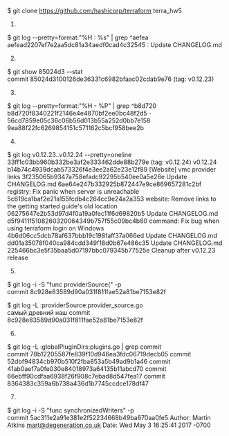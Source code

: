 $ git clone https://github.com/hashicorp/terraform terra_hw5

1.
$ git log --pretty=format:"%H : %s" | grep ^aefea \
aefead2207ef7e2aa5dc81a34aedf0cad4c32545 : Update CHANGELOG.md

2.
$ git show 85024d3 --stat \
commit 85024d3100126de36331c6982bfaac02cdab9e76 (tag: v0.12.23)

3.
$ git log --pretty=format:"%H - %P" | grep ^b8d720 \
b8d720f8340221f2146e4e4870bf2ee0bc48f2d5 - 56cd7859e05c36c06b56d013b55a252d0bb7e158 9ea88f22fc6269854151c571162c5bcf958bee2b

4.
$ git log v0.12.23..v0.12.24 --pretty=oneline \
33ff1c03bb960b332be3af2e333462dde88b279e (tag: v0.12.24) v0.12.24
b14b74c4939dcab573326f4e3ee2a62e23e12f89 [Website] vmc provider links
3f235065b9347a758efadc92295b540ee0a5e26e Update CHANGELOG.md
6ae64e247b332925b872447e9ce869657281c2bf registry: Fix panic when server is unreachable
5c619ca1baf2e21a155fcdb4c264cc9e24a2a353 website: Remove links to the getting started guide's old location
06275647e2b53d97d4f0a19a0fec11f6d69820b5 Update CHANGELOG.md
d5f9411f5108260320064349b757f55c09bc4b80 command: Fix bug when using terraform login on Windows
4b6d06cc5dcb78af637bbb19c198faff37a066ed Update CHANGELOG.md
dd01a35078f040ca984cdd349f18d0b67e486c35 Update CHANGELOG.md
225466bc3e5f35baa5d07197bbc079345b77525e Cleanup after v0.12.23 release

5.
$ git log -i -S "func providerSource(" -p \
commit 8c928e83589d90a031f811fae52a81be7153e82f


$ git log -L :providerSource:provider_source.go \
самый древний наш
commit 8c928e83589d90a031f811fae52a81be7153e82f


6.
$ git log -L :globalPluginDirs:plugins.go | grep commit \
commit 78b12205587fe839f10d946ea3fdc06719decb05
commit 52dbf94834cb970b510f2fba853a5b49ad9b1a46
commit 41ab0aef7a0fe030e84018973a64135b11abcd70
commit 66ebff90cdfaa6938f26f908c7ebad8d547fea17
commit 8364383c359a6b738a436d1b7745ccdce178df47

7. 
$ git log -i -S "func synchronizedWriters" -p \
commit 5ac311e2a91e381e2f52234668b49ba670aa0fe5
Author: Martin Atkins <mart@degeneration.co.uk>
Date:   Wed May 3 16:25:41 2017 -0700
